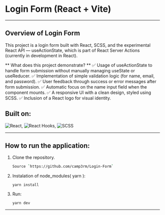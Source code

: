 # Login Form (React + Vite)
***
## Overview of Login Form

This project is a login form built with React, SCSS, and the experimental React API — useActionState, which is part of React Server Actions (currently in development in React).

** What does this project demonstrate? **
✅ Usage of useActionState to handle form submission without manually managing useState or useReducer.
✅ Implementation of simple validation logic (for name, email, and password).
✅ User feedback through success or error messages after form submission.
✅ Automatic focus on the name input field when the component mounts.
✅ A responsive UI with a clean design, styled using SCSS.
✅ Inclusion of a React logo for visual identity.

## Built on:
![React](https://img.shields.io/badge/-React-blue?logo=react&logoColor=white), ![React Hooks](https://img.shields.io/badge/-React%20Hooks-blue?logo=react&logoColor=white), ![SCSS](https://img.shields.io/badge/SCSS-%23CD6799.svg?&style=flat&logo=sass&logoColor=white)

***

## How to run the application:

 1. Clone the repository.
    ```bash
    Source `https://github.com/camp3rm/Login-Form`
    ```
 2. Instalation of node_modules( yarn ):
    ```
    yarn install
    ```
 3. Run:
    ```
    yarn dev
    ```
***
